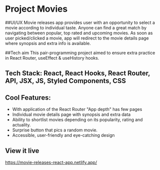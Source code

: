 # Project Movies

##UI/UX
Movie releases app provides user with an opportunity to select a movie according to individual taste. Anyone can find a great match by navigating between popular, top rated and upcoming movies. As soon as user picked/clicked a movie, app will redirect to the movie details page where synopsis and extra info is available.

##Tech aim
This pair-programming project aimed to ensure extra practice in React Router, useEffect & useHistory hooks.

## Tech Stack: React, React Hooks, React Router, API, JSX, JS, Styled Components, CSS

## Cool Features:

- With application of the React Router "App depth" has few pages
- Individual movie details page with synopsis and extra data
- Ability to shortlist movies depending on its popularity, rating and actuality.
- Surprise button that pics a random movie.
- Accessible, user-friendly and eye-catching design

## View it live

https://movie-releases-react-app.netlify.app/
